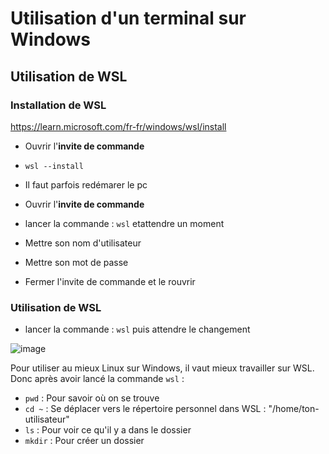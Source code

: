 # Utilisation d'un terminal sur Windows

## Utilisation de WSL

### Installation de WSL

https://learn.microsoft.com/fr-fr/windows/wsl/install

- Ouvrir l'**invite de commande**
- ```wsl --install```

- Il faut parfois redémarer le pc
- Ouvrir l'**invite de commande**
- lancer la commande : ```wsl``` etattendre un moment
- Mettre son nom d'utilisateur
- Mettre son mot de passe
- Fermer l'invite de commande et le rouvrir

### Utilisation de WSL
- lancer la commande : ```wsl``` puis attendre le changement
  
![image](https://github.com/WendyAlverde/tips-WendyAlverde/assets/148342924/48e8d94e-d0ab-4354-ba86-2f59c2376a09)


Pour utiliser au mieux Linux sur Windows, il vaut mieux travailler sur WSL. Donc après avoir lancé la commande ```wsl``` :
- ```pwd``` : Pour savoir où on se trouve
- ```cd ~``` : Se déplacer vers le répertoire personnel dans WSL : "/home/ton-utilisateur"
- ```ls``` : Pour voir ce qu'il y a dans le dossier
- ```mkdir``` : Pour créer un dossier
